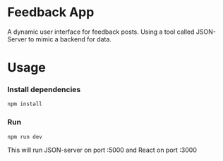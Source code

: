 # Feedback App
A dynamic user interface for feedback posts. Using a tool called JSON-Server to mimic a backend for data.



# Usage

### Install dependencies

```bash
npm install
```

### Run

```bash
npm run dev
```

This will run JSON-server on port :5000 and React on port :3000